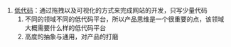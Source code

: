 1. [低代码](https://www.infoq.cn/article/azghhkh5xxtmrdlc6ffc)：通过拖拽以及可视化的方式来完成网站的开发，只写少量代码
   1. 不同的领域不同的低代码平台，所以产品思维是一个很重要的点，该领域大概需要什么样的低代码平台
   2. 高度的抽象与通用，对产品的打磨